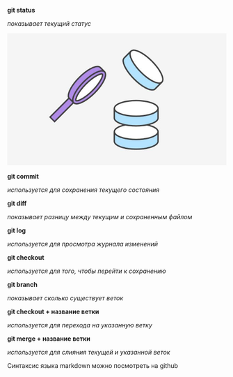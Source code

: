 **git status**

*показывает текущий статус*

![проверка репозитория](status.jpg.JPG)

**git commit**

*используется для сохранения текущего состояния*

**git diff**

*показывает разницу между текущим и сохраненным файлом*

**git log**

*используется для просмотра журнала изменений*

**git checkout**

*используется для того, чтобы перейти к сохранению*

**git branch**

*показывает сколько существует веток*

**git checkout + название ветки**

*используется для перехода на указанную ветку*

**git merge + название ветки**

*используется для слияния текущей и указанной веток*

Синтаксис языка markdown можно посмотреть на github